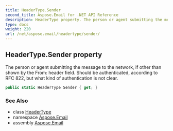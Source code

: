 ```yaml
---
title: HeaderType.Sender
second_title: Aspose.Email for .NET API Reference
description: HeaderType property. The person or agent submitting the message to the network if other than shown by the From header field. Should be authenticated according to RFC 822 but what kind of authentication is not clear
type: docs
weight: 220
url: /net/aspose.email/headertype/sender/
---
```

## HeaderType.Sender property

The person or agent submitting the message to the network, if other than shown by the From: header field. Should be authenticated, according to RFC 822, but what kind of authentication is not clear.

```csharp
public static HeaderType Sender { get; }
```

### See Also

* class [HeaderType](../)
* namespace [Aspose.Email](../../headertype/)
* assembly [Aspose.Email](../../../)


